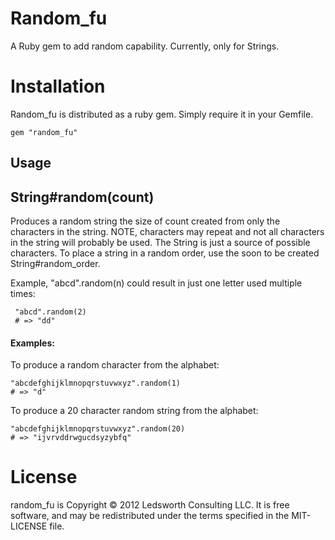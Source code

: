 Random_fu 
=========

A Ruby gem to add random capability.  Currently, only for Strings.

Installation
============

Random_fu is distributed as a ruby gem.  Simply require it in your Gemfile.

    gem "random_fu"

## Usage

## String#random(count)

Produces a random string the size of count created from only the characters in the string.  NOTE, characters may repeat and
not all characters in the string will probably be used.  The String is just a source of possible characters.  To place a 
string in a random order, use the soon to be created String#random_order.

Example, "abcd".random(n) could result in just one letter used multiple times:

     "abcd".random(2)
     # => "dd"

#### Examples:

To produce a random character from the alphabet:

    "abcdefghijklmnopqrstuvwxyz".random(1)
    # => "d"

To produce a 20 character random string from the alphabet:

    "abcdefghijklmnopqrstuvwxyz".random(20)
    # => "ijvrvddrwgucdsyzybfq"

License
=======

random_fu is Copyright © 2012 Ledsworth Consulting LLC.  It is free software, and may be 
redistributed under the terms specified in the MIT-LICENSE file. 
